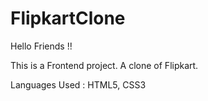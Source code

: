 # FlipkartClone

Hello Friends !!

This is a Frontend project. A clone of Flipkart.

Languages Used : HTML5, CSS3

